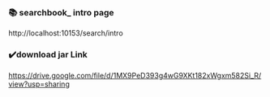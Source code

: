 ### 📚 searchbook_ intro page

http://localhost:10153/search/intro

### ✔️download jar Link
https://drive.google.com/file/d/1MX9PeD393g4wG9XKt182xWgxm582Si_R/view?usp=sharing

